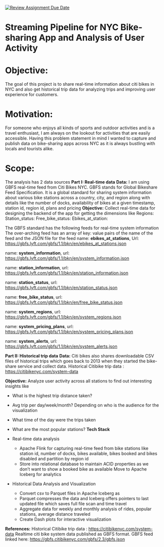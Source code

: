 [![Review Assignment Due Date](https://classroom.github.com/assets/deadline-readme-button-24ddc0f5d75046c5622901739e7c5dd533143b0c8e959d652212380cedb1ea36.svg)](https://classroom.github.com/a/1lXY_Wlg)

# Streaming Pipeline for NYC Bike-sharing App and Analysis of User Activity

# Objective: 
The goal of this project is to share real-time information about citi bikes in NYC and also get historical trip data for analyzing trips and improving user experience for customers.

# Motivation: 
For someone who enjoys all kinds of sports and outdoor activities and is a travel enthusiast, I am always on the lookout for activities that are easily accessible. Having this problem statement in mind I wanted to capture and publish data on bike-sharing apps across NYC as it is always bustling with locals and tourists alike.

# Scope: 
The analysis has 2 data sources
**Part I: Real-time data**
**Data:** I am using GBFS real-time feed from Citi Bikes NYC. GBFS stands for Global Bikeshare Feed Specification. It is a global standard for sharing system information about various bike stations across a country, city, and region along with details like the number of docks, availability of bikes at a given timestamp, station id, region id, plans and pricing
**Objective:** Collect real-time data for designing the backend of the app for getting the dimensions like 
Regions:  
Station_status: 
Free_bike_status: 
Ebikes_at_station: 

The GBFS standard has the following feeds for real-time system information
The over-arching feed has an array of key: value pairs of the name of the feed and the JSON file for the feed
name: **ebikes_at_stations**,
 Url: https://gbfs.lyft.com/gbfs/1.1/bkn/en/ebikes_at_stations.json

name: **system_information**,
 url: https://gbfs.lyft.com/gbfs/1.1/bkn/en/system_information.json

name: **station_information**,
 url: https://gbfs.lyft.com/gbfs/1.1/bkn/en/station_information.json

name: **station_status**,
 url: https://gbfs.lyft.com/gbfs/1.1/bkn/en/station_status.json

name: **free_bike_status**,
url: https://gbfs.lyft.com/gbfs/1.1/bkn/en/free_bike_status.json

name: **system_regions**,
url: https://gbfs.lyft.com/gbfs/1.1/bkn/en/system_regions.json

name: **system_pricing_plans**,
 url: https://gbfs.lyft.com/gbfs/1.1/bkn/en/system_pricing_plans.json

name: **system_alerts**,
url: https://gbfs.lyft.com/gbfs/1.1/bkn/en/system_alerts.json

**Part II: Historical trip data**
**Data:** Citi bikes also shares downloadable CSV files of historical trips which goes back to 2013 when they started the bike-share service and collect data.
Historical Citibike trip data : https://citibikenyc.com/system-data

**Objective:** Analyze user activity across all stations to find out interesting insights like 
- What is the highest trip distance taken?
- Avg trip per day/week/month? Depending on who is the audience for the visualization
- What time of the day were the trips taken
- What are the most popular stations?
**Tech Stack**
- Real-time data analysis
  - Apache Flink for capturing real-time feed from bike stations like station id, number of docks, bikes available, bikes booked and bikes 
  disabled and partition by region id
  - Store into relational database to maintain ACID properties as we don’t want  to show a booked bike as available
  Move to Apache Iceberg for analytics

- Historical Data Analysis and Visualization
  - Convert csv to Parquet files in Apache Iceberg as 
  - Parquet compresses the data and Iceberg offers pointers to last updated file which saves full file scan and time travel
  - Aggregate data for weekly and monthly analysis of rides, popular stations, average distance traveled
  - Create Dash plots for interactive visualization
 
**References:**
Historical Citibike trip data : https://citibikenyc.com/system-data
Realtime citi bike system data published as GBFS format. GBFS feed linked here: https://gbfs.citibikenyc.com/gbfs/2.3/gbfs.json
